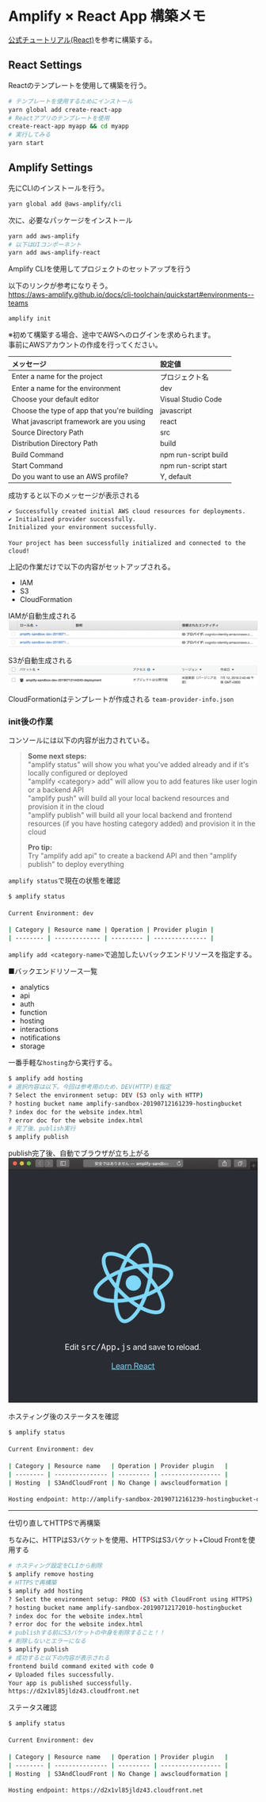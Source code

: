 # Amplify × React App 構築メモ

[公式チュートリアル(React)](https://aws-amplify.github.io/docs/js/start?platform=react)を参考に構築する。

## React Settings

Reactのテンプレートを使用して構築を行う。

```bash
# テンプレートを使用するためにインストール
yarn global add create-react-app
# Reactアプリのテンプレートを使用
create-react-app myapp && cd myapp
# 実行してみる
yarn start
```

## Amplify Settings

先にCLIのインストールを行う。

```bash
yarn global add @aws-amplify/cli
```

次に、必要なパッケージをインストール

```bash
yarn add aws-amplify
# 以下はUIコンポーネント
yarn add aws-amplify-react
```

Amplify CLIを使用してプロジェクトのセットアップを行う

以下のリンクが参考になりそう。  
<https://aws-amplify.github.io/docs/cli-toolchain/quickstart#environments--teams>

```bash
amplify init
```

※初めて構築する場合、途中でAWSへのログインを求められます。  
事前にAWSアカウントの作成を行ってください。

|メッセージ|設定値|
|:--|:--|
|Enter a name for the project|プロジェクト名|
|Enter a name for the environment|dev|
|Choose your default editor|Visual Studio Code|
|Choose the type of app that you're building|javascript|
|What javascript framework are you using|react|
|Source Directory Path|src|
|Distribution Directory Path|build|
|Build Command|npm run-script build|
|Start Command|npm run-script start|
|Do you want to use an AWS profile?|Y, default|

成功すると以下のメッセージが表示される

```none
✔ Successfully created initial AWS cloud resources for deployments.
✔ Initialized provider successfully.
Initialized your environment successfully.

Your project has been successfully initialized and connected to the cloud!
```

上記の作業だけで以下の内容がセットアップされる。

- IAM
- S3
- CloudFormation

IAMが自動生成される  
![IAM](md-images/2019-07-12-15-01-13.png)

S3が自動生成される  
![S3](md-images/2019-07-12-15-02-59.png)

CloudFormationはテンプレートが作成される
`team-provider-info.json`

### init後の作業

コンソールには以下の内容が出力されている。

>**Some next steps:**  
>"amplify status" will show you what you've added already and if it's locally configured or deployed  
>"amplify \<category> add" will allow you to add features like user login or a backend API  
>"amplify push" will build all your local backend resources and provision it in the cloud  
>"amplify publish" will build all your local backend and frontend resources (if you have hosting category added) and provision it in the cloud  
>
>**Pro tip:**  
>Try "amplify add api" to create a backend API and then "amplify publish" to deploy everything  

`amplify status`で現在の状態を確認

```bash
$ amplify status

Current Environment: dev

| Category | Resource name | Operation | Provider plugin |
| -------- | ------------- | --------- | --------------- |
```

`amplify add <category-name>`で追加したいバックエンドリソースを指定する。  

■バックエンドリソース一覧

- analytics
- api
- auth
- function
- hosting
- interactions
- notifications
- storage

一番手軽な`hosting`から実行する。

```bash
$ amplify add hosting
# 選択内容は以下。今回は参考用のため、DEV(HTTP)を指定
? Select the environment setup: DEV (S3 only with HTTP)
? hosting bucket name amplify-sandbox-20190712161239-hostingbucket
? index doc for the website index.html
? error doc for the website index.html
# 完了後、publish実行
$ amplify publish
```

publish完了後、自動でブラウザが立ち上がる  
![ブラウザ](md-images/2019-07-12-16-23-00.png)

ホスティング後のステータスを確認

```bash
$ amplify status

Current Environment: dev

| Category | Resource name   | Operation | Provider plugin   |
| -------- | --------------- | --------- | ----------------- |
| Hosting  | S3AndCloudFront | No Change | awscloudformation |

Hosting endpoint: http://amplify-sandbox-20190712161239-hostingbucket-dev.s3-website-us-east-1.amazonaws.com
```

---

仕切り直してHTTPSで再構築

ちなみに、HTTPはS3バケットを使用、HTTPSはS3バケット+Cloud Frontを使用する

```bash
# ホスティング設定をCLIから削除
$ amplify remove hosting
# HTTPSで再構築
$ amplify add hosting
? Select the environment setup: PROD (S3 with CloudFront using HTTPS)
? hosting bucket name amplify-sandbox-20190712172010-hostingbucket
? index doc for the website index.html
? error doc for the website index.html
# publishする前にS3バケットの中身を削除すること！！
# 削除しないとエラーになる
$ amplify publish
# 成功すると以下の内容が表示される
frontend build command exited with code 0
✔ Uploaded files successfully.
Your app is published successfully.
https://d2x1vl85jldz43.cloudfront.net
```

ステータス確認

```bash
$ amplify status

Current Environment: dev

| Category | Resource name   | Operation | Provider plugin   |
| -------- | --------------- | --------- | ----------------- |
| Hosting  | S3AndCloudFront | No Change | awscloudformation |

Hosting endpoint: https://d2x1vl85jldz43.cloudfront.net
```

